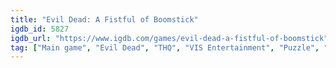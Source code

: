 ```yaml
---
title: "Evil Dead: A Fistful of Boomstick"
igdb_id: 5827
igdb_url: "https://www.igdb.com/games/evil-dead-a-fistful-of-boomstick"
tag: ["Main game", "Evil Dead", "THQ", "VIS Entertainment", "Puzzle", "Hack and slash/Beat 'em up", "Adventure", "Single player", "Third person", "Action", "Horror", "Survival", "Comedy"]
---
```

